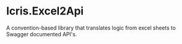 # Icris.Excel2Api
A convention-based library that translates logic from excel sheets to Swagger documented API's.
